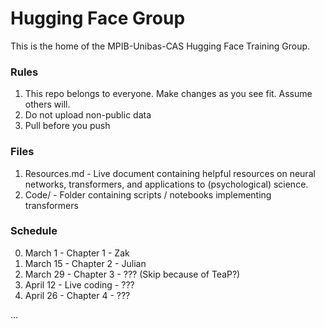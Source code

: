 # Hugging Face Group

This is the home of the MPIB-Unibas-CAS Hugging Face Training Group. 

### Rules

1. This repo belongs to everyone. Make changes as you see fit. Assume others will. 
2. Do not upload non-public data
3. Pull before you push

### Files

1. Resources.md - Live document containing helpful resources on neural networks, transformers, and applications to (psychological) science. 
2. Code/ - Folder containing scripts / notebooks implementing transformers  

### Schedule

0. March 1 - Chapter 1 - Zak
1. March 15 - Chapter 2 - Julian
2. March 29 - Chapter 3 - ??? (Skip because of TeaP?)
3. April 12 - Live coding - ???
4. April 26 - Chapter 4 - ???

...
